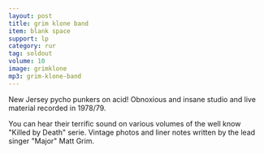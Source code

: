 ```yaml
---
layout: post
title: grim klone band
item: blank space
support: lp
category: rur
tag: soldout
volume: 10
image: grimklone
mp3: grim-klone-band
---
```


New Jersey pycho punkers on acid! Obnoxious and insane studio and live material recorded in 1978/79.

You can hear their terrific sound on various volumes of the well know &quot;Killed by Death&quot; serie. Vintage photos and liner notes written by the lead singer &quot;Major&quot; Matt Grim.
